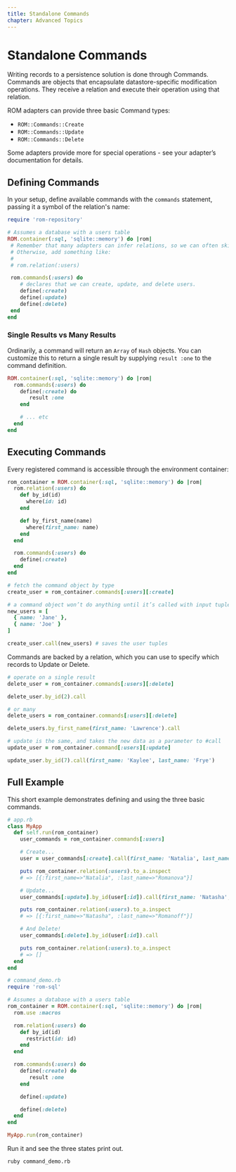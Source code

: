 ```yaml
---
title: Standalone Commands
chapter: Advanced Topics
---
```


# Standalone Commands

Writing records to a persistence solution is done through Commands. Commands are
objects that encapsulate datastore-specific modification operations. They
receive a relation and execute their operation using that relation.

ROM adapters can provide three basic Command types:

* `ROM::Commands::Create`
* `ROM::Commands::Update`
* `ROM::Commands::Delete`

Some adapters provide more for special operations - see your adapter’s
documentation for details.

## Defining Commands

In your setup, define available commands with the `commands` statement, passing
it a symbol of the relation's name:

```ruby
require 'rom-repository'

# Assumes a database with a users table
ROM.container(:sql, 'sqlite::memory') do |rom|
 # Remember that many adapters can infer relations, so we can often skip defining it.
 # Otherwise, add something like:
 #
 # rom.relation(:users)

 rom.commands(:users) do
    # declares that we can create, update, and delete users.
    define(:create)
    define(:update)
    define(:delete)
 end
end
```

### Single Results vs Many Results

Ordinarily, a command will return an `Array` of `Hash` objects. You can
customize this to return a single result by supplying `result :one` to the
command definition.

```ruby
ROM.container(:sql, 'sqlite::memory') do |rom|
  rom.commands(:users) do
    define(:create) do
       result :one
    end

    # ... etc
  end
end
```

## Executing Commands

Every registered command is accessible through the environment container:

```ruby
rom_container = ROM.container(:sql, 'sqlite::memory') do |rom|
  rom.relation(:users) do
    def by_id(id)
      where(id: id)
    end

    def by_first_name(name)
      where(first_name: name)
    end
  end

  rom.commands(:users) do
    define(:create)
  end
end

# fetch the command object by type
create_user = rom_container.commands[:users][:create]

# a command object won’t do anything until it’s called with input tuples:
new_users = [
  { name: 'Jane' },
  { name: 'Joe' }
]

create_user.call(new_users) # saves the user tuples
```

Commands are backed by a relation, which you can use to specify which records to
Update or Delete.

```ruby
# operate on a single result
delete_user = rom_container.commands[:users][:delete]

delete_user.by_id(2).call

# or many
delete_users = rom_container.commands[:users][:delete]

delete_users.by_first_name(first_name: 'Lawrence').call

# update is the same, and takes the new data as a parameter to #call
update_user = rom_container.command[:users][:update]

update_user.by_id(7).call(first_name: 'Kaylee', last_name: 'Frye')
```

## Full Example

This short example demonstrates defining and using the three basic commands.

```ruby
# app.rb
class MyApp
  def self.run(rom_container)
    user_commands = rom_container.commands[:users]

    # Create...
    user = user_commands[:create].call(first_name: 'Natalia', last_name: 'Romanova')

    puts rom_container.relation(:users).to_a.inspect
    # => [{:first_name=>"Natalia", :last_name=>"Romanova"}]

    # Update...
    user_commands[:update].by_id(user[:id]).call(first_name: 'Natasha', last_name: 'Romanoff')

    puts rom_container.relation(:users).to_a.inspect
    # => [{:first_name=>"Natasha", :last_name=>"Romanoff"}]

    # And Delete!
    user_commands[:delete].by_id(user[:id]).call

    puts rom_container.relation(:users).to_a.inspect
    # => []
  end
end
```

```ruby
# command_demo.rb
require 'rom-sql'

# Assumes a database with a users table
rom_container = ROM.container(:sql, 'sqlite::memory') do |rom|
  rom.use :macros

  rom.relation(:users) do
    def by_id(id)
      restrict(id: id)
    end
  end

  rom.commands(:users) do
    define(:create) do
       result :one
    end

    define(:update)

    define(:delete)
  end
end

MyApp.run(rom_container)
```

Run it and see the three states print out.

```bash
ruby command_demo.rb
```
